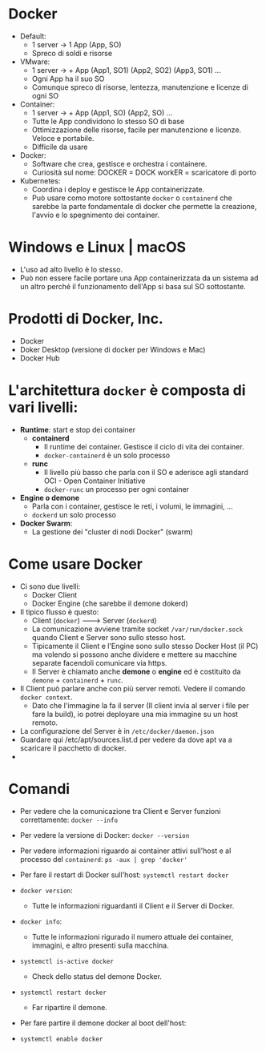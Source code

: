 # Docker
* Default:
  * 1 server -> 1 App (App, SO)
  * Spreco di soldi e risorse
* VMware:
  * 1 server -> + App (App1, SO1) (App2, SO2) (App3, SO1) ...
  * Ogni App ha il suo SO
  * Comunque spreco di risorse, lentezza, manutenzione e licenze di ogni SO
* Container:
  * 1 server -> + App (App1, SO) (App2, SO) ...
  * Tutte le App condividono lo stesso SO di base
  * Ottimizzazione delle risorse, facile per manutenzione e licenze. Veloce e portabile.
  * Difficile da usare
* Docker:
  * Software che crea, gestisce e orchestra i containere.
  * Curiosità sul nome: DOCKER = DOCK workER = scaricatore di porto
* Kubernetes:
  * Coordina i deploy e gestisce le App containerizzate.
  * Può usare como motore sottostante `docker` o `containerd` che sarebbe la parte fondamentale di docker che permette la creazione, l'avvio e lo spegnimento dei container.

# Windows e Linux | macOS
* L'uso ad alto livello è lo stesso.
* Può non essere facile portare una App containerizzata da un sistema ad un altro perché il funzionamento dell'App si basa sul SO sottostante.

# Prodotti di Docker, Inc.
* Docker
* Doker Desktop (versione di docker per Windows e Mac)
* Docker Hub

# L'architettura `docker` è composta di vari livelli:
* __Runtime__: start e stop dei container
  * __containerd__
    * Il runtime dei container. Gestisce il ciclo di vita dei container.
    * `docker-containerd` è un solo processo
  * __runc__
    * Il livello più basso che parla con il SO e aderisce agli standard OCI - Open Container Initiative
    * `docker-runc` un processo per ogni container
* __Engine o demone__
  * Parla con i container, gestisce le reti, i volumi, le immagini, ...
  * `dockerd` un solo processo
* __Docker Swarm__:
  * La gestione dei "cluster di nodi Docker" (swarm)

# Come usare Docker
* Ci sono due livelli:
  * Docker Client
  * Docker Engine (che sarebbe il demone dokerd)
* Il tipico flusso è questo:
  * Client (`docker`) ---> Server (`dockerd`)
  * La comunicazione avviene tramite socket `/var/run/docker.sock` quando Client e Server sono sullo stesso host.
  * Tipicamente il Client e l'Engine sono sullo stesso Docker Host (il PC) ma volendo si possono anche dividere e mettere su macchine separate facendoli comunicare via https.
  * Il Server è chiamato anche __demone__ o __engine__ ed è costituito da `demone` + `containerd` + `runc`.
* Il Client può parlare anche con più server remoti. Vedere il comando `docker context`. 
  * Dato che l'immagine la fa il server (Il client invia al server i file per fare la build), io potrei deployare una mia immagine su un host remoto.
* La configurazione del Server è in `/etc/docker/daemon.json`
* Guardare qui /etc/apt/sources.list.d per vedere da dove apt va a scaricare il pacchetto di docker.
* 
# Comandi
* Per vedere che la comunicazione tra Client e Server funzioni correttamente:
  `docker --info`

* Per vedere la versione di Docker:
  `docker --version`

* Per vedere informazioni riguardo ai container attivi sull'host e al processo del `containerd`:
  `ps -aux | grep 'docker'`

* Per fare il restart di Docker sull'host:
  `systemctl restart docker`
* `docker version`:
  * Tutte le informazioni riguardanti il Client e il Server di Docker.
* `docker info`:
  * Tutte le informazioni rigurado il numero attuale dei container, immagini, e altro presenti sulla macchina.
* `systemctl is-active docker`
  * Check dello status del demone Docker.
* `systemctl restart docker`
  * Far ripartire il demone.
* Per fare partire il demone docker al boot dell'host:
* `systemctl enable docker`
